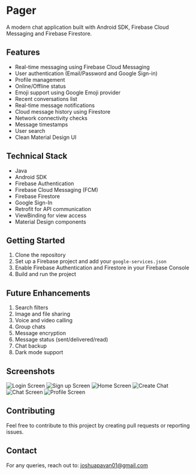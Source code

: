 # Pager
A modern chat application built with Android SDK, Firebase Cloud Messaging and Firebase Firestore.

## Features
- Real-time messaging using Firebase Cloud Messaging
- User authentication (Email/Password and Google Sign-in)
- Profile management
- Online/Offline status
- Emoji support using Google Emoji provider
- Recent conversations list
- Real-time message notifications
- Cloud message history using Firestore
- Network connectivity checks
- Message timestamps
- User search
- Clean Material Design UI

## Technical Stack
- Java
- Android SDK
- Firebase Authentication
- Firebase Cloud Messaging (FCM)
- Firebase Firestore
- Google Sign-In
- Retrofit for API communication
- ViewBinding for view access
- Material Design components

## Getting Started
1. Clone the repository
2. Set up a Firebase project and add your `google-services.json`
3. Enable Firebase Authentication and Firestore in your Firebase Console
4. Build and run the project

## Future Enhancements
1. Search filters
2. Image and file sharing
3. Voice and video calling
4. Group chats
5. Message encryption
6. Message status (sent/delivered/read)
7. Chat backup
8. Dark mode support

## Screenshots
![Login Screen](https://user-images.githubusercontent.com/79299848/176393220-59a63f90-ec72-4a49-b317-55fd24f598c6.svg)
![Sign up Screen](https://user-images.githubusercontent.com/79299848/176393419-549b4e25-9f0a-43e1-82ca-66285ddf574a.svg)
![Home Screen](https://user-images.githubusercontent.com/79299848/176392979-31d7dcc0-495d-4f58-90c4-913acb474b59.svg)
![Create Chat](https://user-images.githubusercontent.com/79299848/176391975-72f18c53-79e9-437a-a442-1606ca928317.svg)
![Chat Screen](https://user-images.githubusercontent.com/79299848/176393164-7b332a98-2177-4c55-a863-6cc115a9368f.svg)
![Profile Screen](https://user-images.githubusercontent.com/79299848/176393491-b72ba3f9-c553-403f-9245-2f0db1199bc5.svg)

## Contributing
Feel free to contribute to this project by creating pull requests or reporting issues.

## Contact
For any queries, reach out to: joshuapavan01@gmail.com


